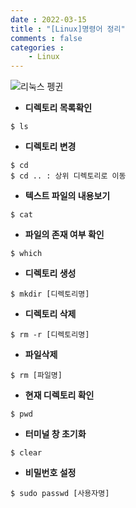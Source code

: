 ```yaml
---
date : 2022-03-15
title : "[Linux]명령어 정리"
comments : false
categories : 
    - Linux
---
```

![리눅스 펭귄](https://t1.daumcdn.net/cfile/tistory/2540EA4456404B7A1D)
- **디렉토리 목록확인**
```
$ ls
```
- **디렉토리 변경**
```
$ cd
$ cd .. : 상위 디렉토리로 이동
```
- **텍스트 파일의 내용보기**
```
$ cat
```
- **파일의 존재 여부 확인**
```
$ which
```
- **디렉토리 생성**
```
$ mkdir [디렉토리명]
```
- **디렉토리 삭제**
```
$ rm -r [디렉토리명]
```
- **파일삭제**
```
$ rm [파일명]
```
- **현재 디렉토리 확인**
```
$ pwd
```
- **터미널 창 초기화**
```
$ clear
```
- **비밀번호 설정**
```
$ sudo passwd [사용자명]
```